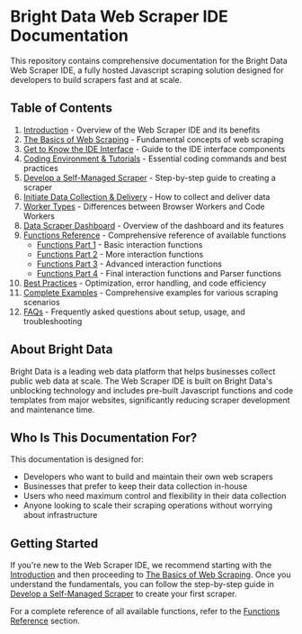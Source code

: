 # Bright Data Web Scraper IDE Documentation

This repository contains comprehensive documentation for the Bright Data Web Scraper IDE, a fully hosted Javascript scraping solution designed for developers to build scrapers fast and at scale.

## Table of Contents

1. [Introduction](01%20-%20introduction.md) - Overview of the Web Scraper IDE and its benefits
2. [The Basics of Web Scraping](02%20-%20basic.md) - Fundamental concepts of web scraping
3. [Get to Know the IDE Interface](03%20-%20get-to-know-the-ide-interface.md) - Guide to the IDE interface components
4. [Coding Environment & Tutorials](04%20-%20coding-environment-tutorials.md) - Essential coding commands and best practices
5. [Develop a Self-Managed Scraper](05%20-%20develop-a-self-managed-scraper-with-the-ide.md) - Step-by-step guide to creating a scraper
6. [Initiate Data Collection & Delivery](06%20-%20initiate-data-collection-delivery-with-ide-scraper.md) - How to collect and deliver data
7. [Worker Types](07%20-%20worker-types.md) - Differences between Browser Workers and Code Workers
8. [Data Scraper Dashboard](08%20-%20data-scraper-dashboard.md) - Overview of the dashboard and its features
9. [Functions Reference](09%20-%20functions.md) - Comprehensive reference of available functions
   - [Functions Part 1](09%20-%20functions-part1.md) - Basic interaction functions
   - [Functions Part 2](09%20-%20functions-part2.md) - More interaction functions
   - [Functions Part 3](09%20-%20functions-part3.md) - Advanced interaction functions
   - [Functions Part 4](09%20-%20functions-part4.md) - Final interaction functions and Parser functions
10. [Best Practices](10%20-%20best-practices-for-web-scraper-ide.md) - Optimization, error handling, and code efficiency
11. [Complete Examples](11%20-%20complete-web-scraper-ide-examples.md) - Comprehensive examples for various scraping scenarios
12. [FAQs](12%20-%20web-scraper-ide-faqs.md) - Frequently asked questions about setup, usage, and troubleshooting

## About Bright Data

Bright Data is a leading web data platform that helps businesses collect public web data at scale. The Web Scraper IDE is built on Bright Data's unblocking technology and includes pre-built Javascript functions and code templates from major websites, significantly reducing scraper development and maintenance time.

## Who Is This Documentation For?

This documentation is designed for:
- Developers who want to build and maintain their own web scrapers
- Businesses that prefer to keep their data collection in-house
- Users who need maximum control and flexibility in their data collection
- Anyone looking to scale their scraping operations without worrying about infrastructure

## Getting Started

If you're new to the Web Scraper IDE, we recommend starting with the [Introduction](01%20-%20introduction.md) and then proceeding to [The Basics of Web Scraping](02%20-%20basic.md). Once you understand the fundamentals, you can follow the step-by-step guide in [Develop a Self-Managed Scraper](05%20-%20develop-a-self-managed-scraper-with-the-ide.md) to create your first scraper.

For a complete reference of all available functions, refer to the [Functions Reference](09%20-%20functions.md) section.
